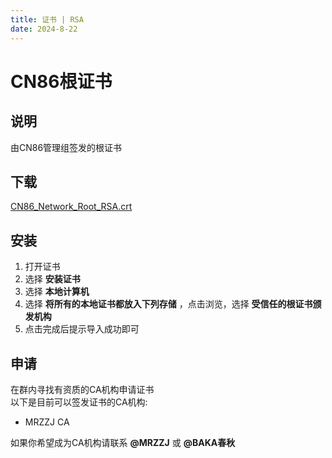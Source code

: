```yaml
---
title: 证书 | RSA
date: 2024-8-22
---
```

# CN86根证书

## 说明
由CN86管理组签发的根证书

## 下载
[CN86_Network_Root_RSA.crt](https://pan.code.cq.cn/d/us1-minio/cn86/CN86_Network_Root_RSA.crt)

## 安装
1. 打开证书  
2. 选择 **安装证书**
3. 选择 **本地计算机**
4. 选择 **将所有的本地证书都放入下列存储** ，点击浏览，选择 **受信任的根证书颁发机构**
5. 点击完成后提示导入成功即可

## 申请

在群内寻找有资质的CA机构申请证书  
以下是目前可以签发证书的CA机构: 
 
- MRZZJ CA

如果你希望成为CA机构请联系 **@MRZZJ** 或 **@BAKA春秋**